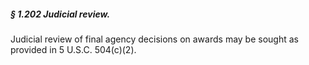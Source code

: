 ##### § 1.202 Judicial review. #####

Judicial review of final agency decisions on awards may be sought as provided in 5 U.S.C. 504(c)(2).